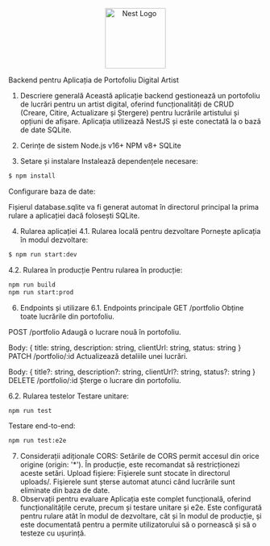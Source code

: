 <p align="center">
  <a href="http://nestjs.com/" target="blank"><img src="https://nestjs.com/img/logo-small.svg" width="120" alt="Nest Logo" /></a>
</p>

Backend pentru Aplicația de Portofoliu Digital Artist

1. Descriere generală
   Această aplicație backend gestionează un portofoliu de lucrări pentru un artist digital, oferind funcționalități de CRUD (Creare, Citire, Actualizare și Ștergere) pentru lucrările artistului și opțiuni de afișare. Aplicația utilizează NestJS și este conectată la o bază de date SQLite.

2. Cerințe de sistem
   Node.js v16+
   NPM v8+
   SQLite

3. Setare și instalare
   Instalează dependențele necesare:

```bash
$ npm install
```

Configurare baza de date:

Fișierul database.sqlite va fi generat automat în directorul principal la prima rulare a aplicației dacă folosești SQLite.

4. Rularea aplicației
   4.1. Rularea locală pentru dezvoltare
   Pornește aplicația în modul dezvoltare:

```bash
$ npm run start:dev
```

4.2. Rularea în producție
Pentru rularea în producție:

```bash
npm run build
npm run start:prod
```

6. Endpoints și utilizare
   6.1. Endpoints principale
   GET /portfolio
   Obține toate lucrările din portofoliu.

POST /portfolio
Adaugă o lucrare nouă în portofoliu.

Body: { title: string, description: string, clientUrl: string, status: string }
PATCH /portfolio/:id
Actualizează detaliile unei lucrări.

Body: { title?: string, description?: string, clientUrl?: string, status?: string }
DELETE /portfolio/:id
Șterge o lucrare din portofoliu.

6.2. Rularea testelor
Testare unitare:

```bash
npm run test
```

Testare end-to-end:

```bash
npm run test:e2e
```

7. Considerații adiționale
   CORS: Setările de CORS permit accesul din orice origine (origin: '\*'). În producție, este recomandat să restricționezi aceste setări.
   Upload fișiere: Fişierele sunt stocate în directorul uploads/. Fişierele sunt șterse automat atunci când lucrările sunt eliminate din baza de date.
8. Observații pentru evaluare
   Aplicația este complet funcțională, oferind funcționalitățile cerute, precum și testare unitare și e2e. Este configurată pentru rulare atât în modul de dezvoltare, cât și în modul de producție, și este documentată pentru a permite utilizatorului să o pornească și să o testeze cu ușurință.
